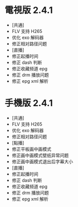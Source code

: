 # 電視版 2.4.1

* [共通]
* FLV 支持 H265
* 优化 exo 解码器
* 修正相对路径问题
* [直播]
* 修正起播时间
* 修正 dash 判断
* 修正收藏频道 epg
* 修正 drm 播放问题
* 修正 epg xml 解析

# 手機版 2.4.1

* [共通]
* FLV 支持 H265
* 优化 exo 解码器
* 修正相对路径问题
* [點播]
* 修正平板画中画模式
* 修正画中画模式壁纸异常问题
* 修正画中画模式退出后字幕大小
* [直播]
* 修正起播时间
* 修正 dash 判断
* 修正收藏频道 epg
* 修正 drm 播放问题
* 修正 epg xml 解析